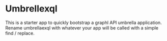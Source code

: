 # Umbrellexql

This is a starter app to quickly bootstrap a graphl API umbrella application. Rename umbrellaexql with whatever your app will be called with a simple find / replace.
